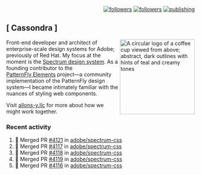 <p align="right"><a rel="me" href="https://front-end.social/@castastrophe">
    <img alt="followers" title="Follow me on Mastodon" src="https://img.shields.io/mastodon/follow/109297102751309835?domain=https%3A%2F%2Ffront-end.social&label=Follow&logo=mastodon&logoColor=white&style=for-the-badge&labelColor=008080&color=006969"/></a>
  <a href="https://codepen.io/castastrophe/">
    <img alt="followers" title="Follow me on CodePen" src="https://img.shields.io/badge/23-1?color=640464&labelColor=7c007c&style=for-the-badge&logo=codepen&label=Follow"/></a>
<a href="https://castastrophe.medium.com/">
    <img alt="publishing" title="View articles on Medium" src="https://img.shields.io/badge/107-1?color=666&labelColor=444&label=subscribe&logo=medium&logoColor=white&style=for-the-badge"/></a>
</p>

## [&nbsp;Cassondra&nbsp;]

<img align="right" src="https://github-production-user-asset-6210df.s3.amazonaws.com/1840295/253016758-ba468774-1cd3-42c2-8f43-947b5eeb5edf.png" height="200" alt="A circular logo of a coffee cup viewed from above; abstract, dark outlines with hints of teal and creamy tones">

Front-end developer and architect of enterprise-scale design systems for Adobe; previously of Red Hat. My focus at the moment is the [Spectrum design system](https://github.com/adobe/spectrum-css). As a founding contributor to the [PatternFly&nbsp;Elements](https://github.com/patternfly/patternfly-elements) project&mdash;a community implementation of the PatternFly design system&mdash;I became intimately familiar with the nuances of styling web components.

Visit [allons-y.llc](http://allons-y.llc/) for more about how we might work together.

### Recent activity

<!--START_SECTION:activity-->
1. 🎉 Merged PR [#4121](https://github.com/adobe/spectrum-css/pull/4121) in [adobe/spectrum-css](https://github.com/adobe/spectrum-css)
2. 🎉 Merged PR [#4117](https://github.com/adobe/spectrum-css/pull/4117) in [adobe/spectrum-css](https://github.com/adobe/spectrum-css)
3. 🎉 Merged PR [#4118](https://github.com/adobe/spectrum-css/pull/4118) in [adobe/spectrum-css](https://github.com/adobe/spectrum-css)
4. 🎉 Merged PR [#4119](https://github.com/adobe/spectrum-css/pull/4119) in [adobe/spectrum-css](https://github.com/adobe/spectrum-css)
5. 🎉 Merged PR [#4116](https://github.com/adobe/spectrum-css/pull/4116) in [adobe/spectrum-css](https://github.com/adobe/spectrum-css)
<!--END_SECTION:activity-->
